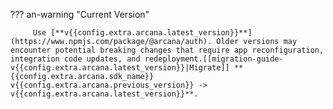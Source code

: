 ??? an-warning "Current Version"

         Use [**v{{config.extra.arcana.latest_version}}**](https://www.npmjs.com/package/@arcana/auth). Older versions may encounter potential breaking changes that require app reconfiguration, integration code updates, and redeployment.[[migration-guide-v{{config.extra.arcana.latest_version}}|Migrate]] **{{config.extra.arcana.sdk_name}} v{{config.extra.arcana.previous_version}} -> v{{config.extra.arcana.latest_version}}**.
